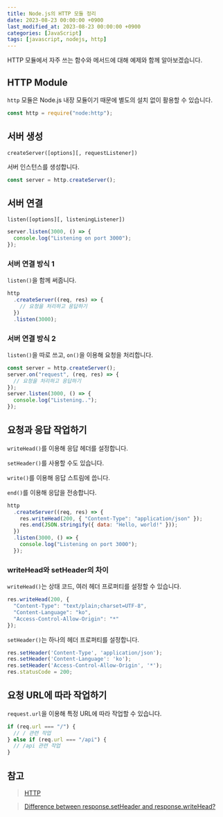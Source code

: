 ```yaml
---
title: Node.js의 HTTP 모듈 정리
date: 2023-08-23 00:00:00 +0900
last_modified_at: 2023-08-23 00:00:00 +0900
categories: [JavaScript]
tags: [javascript, nodejs, http]
---
```


HTTP 모듈에서 자주 쓰는 함수와 메서드에 대해 예제와 함께 알아보겠습니다.

## HTTP Module

`http` 모듈은 Node.js 내장 모듈이기 때문에 별도의 설치 없이 활용할 수 있습니다.

```javascript
const http = require("node:http");
```

## 서버 생성

`createServer([options][, requestListener])`

서버 인스턴스를 생성합니다.

```javascript
const server = http.createServer();
```

## 서버 연결

`listen([options][, listeningListener])`

```javascript
server.listen(3000, () => {
  console.log("Listening on port 3000");
});
```

### 서버 연결 방식 1

`listen()`을 함께 써줍니다.

```javascript
http
  .createServer((req, res) => {
    // 요청을 처리하고 응답하기
  })
  .listen(3000);
```

### 서버 연결 방식 2

`listen()`을 따로 쓰고, `on()`을 이용해 요청을 처리합니다.

```javascript
const server = http.createServer();
server.on("request", (req, res) => {
  // 요청을 처리하고 응답하기
});
server.listen(3000, () => {
  console.log("Listening..");
});
```

## 요청과 응답 작업하기

`writeHead()`를 이용해 응답 헤더를 설정합니다.

`setHeader()`를 사용할 수도 있습니다.

`write()`를 이용해 응답 스트림에 씁니다.

`end()`를 이용해 응답을 전송합니다.

```javascript
http
  .createServer((req, res) => {
    res.writeHead(200, { "Content-Type": "application/json" });
    res.end(JSON.stringify({ data: "Hello, world!" }));
  })
  .listen(3000, () => {
    console.log("Listening on port 3000");
  });
```

### writeHead와 setHeader의 차이

`writeHead()`는 상태 코드, 여러 헤더 프로퍼티를 설정할 수 있습니다.

```javascript
res.writeHead(200, {
  "Content-Type": "text/plain;charset=UTF-8",
  "Content-Language": "ko",
  "Access-Control-Allow-Origin": "*"
});
```

`setHeader()`는 하나의 헤더 프로퍼티를 설정합니다.

```javascript
res.setHeader('Content-Type', 'application/json');
res.setHeader('Content-Language': 'ko');
res.setHeader('Access-Control-Allow-Origin', '*');
res.statusCode = 200;
```

## 요청 URL에 따라 작업하기

`request.url`을 이용해 특정 URL에 따라 작업할 수 있습니다.

```javascript
if (req.url === "/") {
  // / 관련 작업
} else if (req.url === "/api") {
  // /api 관련 작업
}
```

## 참고

> [HTTP](https://nodejs.org/api/http.html)

> [Difference between response.setHeader and response.writeHead?](https://stackoverflow.com/questions/28094192/difference-between-response-setheader-and-response-writehead)
